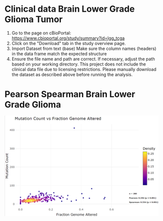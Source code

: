 # Clinical data Brain Lower Grade Glioma Tumor
1. Go to the page on cBioPortal:
https://www.cbioportal.org/study/summary?id=lgg_tcga
2. Click on the "Download" tab in the study overview page.
3. Import Dataset from text (base)
Make sure the column names (headers) in the data frame match the expected structure
4. Ensure the file name and path are correct. If necessary, adjust the path based on your working directory.
This project does not include the clinical data file due to licensing restrictions.
Please manually download the dataset as described above before running the analysis.

# Pearson Spearman Brain Lower Grade Glioma
![Pearson Spearman Brain Lower Grade Glioma](/Pearson%20Spearman%20Brain%20Lower%20Grade%20Glioma.png)
